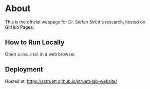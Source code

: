 # About

This is the official webpage for Dr. Stefan Strütt's research, hosted on GitHub Pages.

## How to Run Locally
Open `index.html` in a web browser.

## Deployment
Hosted at: https://sstruett.github.io/struett-lab-website/
